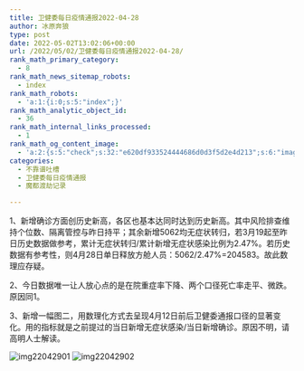 ```yaml
---
title: 卫健委每日疫情通报2022-04-28
author: 冰原奔狼
type: post
date: 2022-05-02T13:02:06+00:00
url: /2022/05/02/卫健委每日疫情通报2022-04-28/
rank_math_primary_category:
  - 8
rank_math_news_sitemap_robots:
  - index
rank_math_robots:
  - 'a:1:{i:0;s:5:"index";}'
rank_math_analytic_object_id:
  - 36
rank_math_internal_links_processed:
  - 1
rank_math_og_content_image:
  - 'a:2:{s:5:"check";s:32:"e620df933524444686d0d3f5d2e4d213";s:6:"images";a:0:{}}'
categories:
  - 不靠谱吐槽
  - 卫健委每日疫情通报
  - 魔都渡劫记录

---
```

1、新增确诊方面创历史新高，各区也基本达同时达到历史新高。其中风险排查维持个位数、隔离管控与昨日持平；其余新增5062均无症状转归，若3月19起至昨日历史数据做参考，累计无症状转归/累计新增无症状感染比例为2.47%。若历史数据有参考性，则4月28日单日释放方舱人员：5062/2.47%=204583。故此数理应存疑。

2、今日数据唯一让人放心点的是在院重症率下降、两个口径死亡率走平、微跌。原因同1。

3、新增一幅图二，用数理化方式去呈现4月12日前后卫健委通报口径的显著变化。用的指标就是之前提过的当日新增无症状感染/当日新增确诊。原因不明，请高明人士解读。

<img decoding="async" src="https://i0.wp.com/s2.loli.net/2022/05/02/thmCey1n6vZlT3s.jpg?w=640&#038;ssl=1" alt="img22042901" data-recalc-dims="1" />  
<img decoding="async" src="https://i0.wp.com/s2.loli.net/2022/05/02/OBjTyVzoIfsDP3t.jpg?w=640&#038;ssl=1" alt="img22042902" data-recalc-dims="1" />
